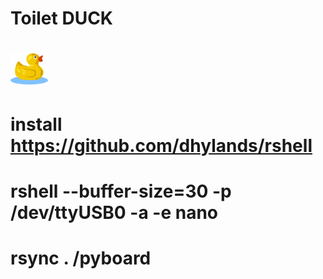 # Toilet DUCK  
# <p><img src="www/duck.png" alt="sample" width="60" height="50"></p>

# install https://github.com/dhylands/rshell
# rshell --buffer-size=30 -p /dev/ttyUSB0 -a -e nano
# rsync .  /pyboard
